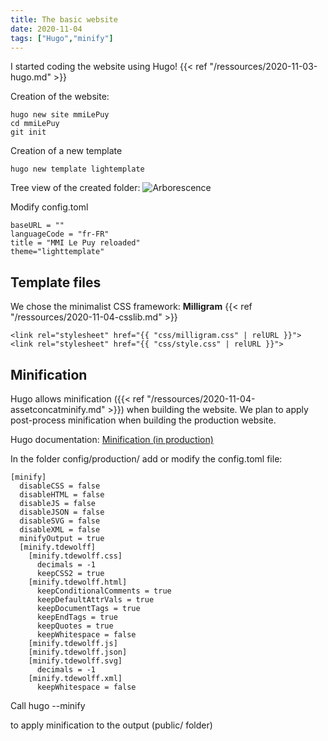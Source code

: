```yaml
---
title: The basic website
date: 2020-11-04
tags: ["Hugo","minify"]
---
```


I started coding the website using Hugo! {{< ref "/ressources/2020-11-03-hugo.md" >}}
<!--more-->

Creation of the website:

    hugo new site mmiLePuy
    cd mmiLePuy
    git init

Creation of a new template

    hugo new template lightemplate

Tree view of the created folder:
![Arborescence](/img/arborescence.png)

Modify config.toml

    baseURL = ""
    languageCode = "fr-FR"
    title = "MMI Le Puy reloaded"
    theme="lighttemplate"

## Template files
We chose the minimalist CSS framework: **Milligram** {{< ref "/ressources/2020-11-04-csslib.md" >}}

    <link rel="stylesheet" href="{{ "css/milligram.css" | relURL }}">
    <link rel="stylesheet" href="{{ "css/style.css" | relURL }}">


## Minification
Hugo allows minification ({{< ref "/ressources/2020-11-04-assetconcatminify.md" >}}) when building the website. We plan to apply post-process minification when building the production website.

Hugo documentation: [Minification (in production)](https://gohugo.io/getting-started/configuration/#configure-minify)

In the folder config/production/ add or modify the config.toml file:

    [minify]
      disableCSS = false
      disableHTML = false
      disableJS = false
      disableJSON = false
      disableSVG = false
      disableXML = false
      minifyOutput = true
      [minify.tdewolff]
        [minify.tdewolff.css]
          decimals = -1
          keepCSS2 = true
        [minify.tdewolff.html]
          keepConditionalComments = true
          keepDefaultAttrVals = true
          keepDocumentTags = true
          keepEndTags = true
          keepQuotes = true
          keepWhitespace = false
        [minify.tdewolff.js]
        [minify.tdewolff.json]
        [minify.tdewolff.svg]
          decimals = -1
        [minify.tdewolff.xml]
          keepWhitespace = false

Call
    hugo --minify

to apply minification to the output (public/ folder)
